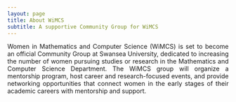 ```yaml
---
layout: page
title: About WiMCS
subtitle: A supportive Community Group for WiMCS
---
```


<div style="text-align: justify;">
Women in Mathematics and Computer Science (WiMCS) is set to become an official Community Group at Swansea University, dedicated to increasing the number of women pursuing studies or research in the Mathematics and Computer Science Department. The WiMCS group will organize a mentorship program, host career and research-focused events, and provide networking opportunities that connect women in the early stages of their academic careers with mentorship and support.
</div>

